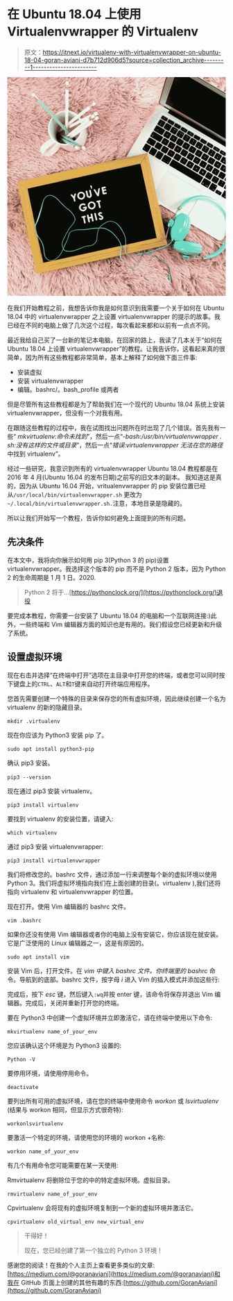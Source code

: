 # 在 Ubuntu 18.04 上使用 Virtualenvwrapper 的 Virtualenv

> 原文：<https://itnext.io/virtualenv-with-virtualenvwrapper-on-ubuntu-18-04-goran-aviani-d7b712d906d5?source=collection_archive---------1----------------------->

![](img/f3fab5cc5b4bc4be76695636c80990ab.png)

在我们开始教程之前，我想告诉你我是如何意识到我需要一个关于如何在 Ubuntu 18.04 中的 virtualenvwrapper 之上设置 virtualenvwrapper 的提示的故事。我已经在不同的电脑上做了几次这个过程，每次看起来都和以前有一点点不同。

最近我给自己买了一台新的笔记本电脑，在回家的路上，我读了几本关于“如何在 Ubuntu 18.04 上设置 virtualenvwrapper”的教程。让我告诉你，这看起来真的很简单，因为所有这些教程都非常简单，基本上解释了如何做下面三件事:

*   安装虚拟
*   安装 virtualenvwrapper
*   编辑。bashrc/。bash_profile 或两者

但是尽管所有这些教程都是为了帮助我们在一个现代的 Ubuntu 18.04 系统上安装 virtualenvwrapper，但没有一个对我有用。

在跟随这些教程的过程中，我在试图找出问题所在时出现了几个错误。首先我有一些“ *mkvirtualenv:命令未找到*”，然后一点“*-bash:/usr/bin/virtualenvwrapper . sh:没有这样的文件或目录*”，然后一点“*错误:virtualenvwrapper 无法在您的路径*中找到 virtualenv”。

经过一些研究，我意识到所有的 virtualenvwrapper Ubuntu 18.04 教程都是在 2016 年 4 月(Ubuntu 16.04 的发布日期)之前写的旧文本的副本。
我知道这是真的，因为从 Ubuntu 16.04 开始，vritualenvwrapper 的 pip 安装位置已经从`/usr/local/bin/virtualenvwrapper.sh` 更改为`~/.local/bin/virtualenvwrapper.sh.`注意，本地目录是隐藏的。

所以让我们开始写一个教程，告诉你如何避免上面提到的所有问题。

## 先决条件

在本文中，我将向你展示如何用 pip 3(Python 3 的 pip)设置 virtualenvwrapper。我选择这个版本的 pip 而不是 Python 2 版本，因为 Python 2 的生命周期是 1 月 1 日。2020.

> Python 2 将于…[https://pythonclock.org/](https://pythonclock.org/)退役

要完成本教程，你需要一台安装了 Ubuntu 18.04 的电脑和一个互联网连接:)此外，一些终端和 Vim 编辑器方面的知识也是有用的。我们假设您已经更新和升级了系统。

## 设置虚拟环境

现在右击并选择“在终端中打开”选项在主目录中打开您的终端，或者您可以同时按下键盘上的`CTRL`、`ALT`和`T`键来自动打开终端应用程序。

您首先需要创建一个特殊的目录来保存您的所有虚拟环境，因此继续创建一个名为 virtualenv 的新的隐藏目录。

```
mkdir .virtualenv
```

现在你应该为 Python3 安装 pip 了。

```
sudo apt install python3-pip
```

确认 pip3 安装。

`pip3 --version`

现在通过 pip3 安装 virtualenv。

```
pip3 install virtualenv
```

要找到 virtualenv 的安装位置，请键入:

```
which virtualenv
```

通过 pip3 安装 virtualenvwrapper:

```
pip3 install virtualenvwrapper
```

我们将修改您的。bashrc 文件，通过添加一行来调整每个新的虚拟环境以使用 Python 3。我们将虚拟环境指向我们在上面创建的目录(。virtualenv ),我们还将指向 virtualenv 和 virtualenvwrapper 的位置。

现在打开。使用 Vim 编辑器的 bashrc 文件。

```
vim .bashrc
```

如果你还没有使用 Vim 编辑器或者你的电脑上没有安装它，你应该现在就安装。它是广泛使用的 Linux 编辑器之一，这是有原因的。

```
sudo apt install vim
```

安装 Vim 后，打开文件。在 *vim 中键入 bashrc 文件。你终端里的 bashrc* 命令。导航到的底部。bashrc 文件，按字母 *i* 进入 Vim 的插入模式并添加这些行:

完成后，按下 *esc* 键，然后键入`:wq`并按 enter 键，该命令将保存并退出 Vim 编辑器。完成后，关闭并重新打开您的终端。

要在 Python3 中创建一个虚拟环境并立即激活它，请在终端中使用以下命令:

```
mkvirtualenv name_of_your_env
```

您应该确认这个环境是为 Python3 设置的:

```
Python -V
```

要停用环境，请使用停用命令。

```
deactivate
```

要列出所有可用的虚拟环境，请在您的终端中使用命令 *workon* 或 *lsvirtualenv* (结果与 workon 相同，但显示方式很奇特):

```
workonlsvirtualenv
```

要激活一个特定的环境，请使用您的环境的 workon +名称:

```
workon name_of_your_env
```

有几个有用命令您可能需要在某一天使用:

Rmvirtualenv 将删除位于您的中的特定虚拟环境。虚拟目录。

```
rmvirtualenv name_of_your_env
```

Cpvirtualenv 会将现有的虚拟环境复制到一个新的虚拟环境并激活它。

```
cpvirtualenv old_virtual_env new_virtual_env
```

> 干得好！
> 
> 现在，您已经创建了第一个独立的 Python 3 环境！

感谢您的阅读！在我的个人主页上查看更多类似的文章:[https://medium.com/@goranaviani](https://medium.com/@goranaviani)和我在 GitHub 页面上创建的其他有趣的东西:[https://github.com/GoranAviani](https://github.com/GoranAviani)